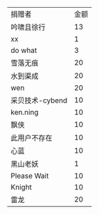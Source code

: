 <table class="bbcode" style="table-layout: fixed; min-width: 400px; max-width: 650px;">
<tr>
<td>捐赠者</td>
<td>金额</td>
</tr>
<tr>
<td>吟啸且徐行</d>
<td>13</td>
</tr>
<tr>
<td>xx</td>
<td>1</td>
</tr>
<tr>
<td>do what</td>
<td>3</td>
</tr>
<tr>
<td>雪落无痕</td>
<td>20</td>
</tr>
<tr>
<td>水到渠成</td>
<td>20</td>
</tr>
<tr>
<td>wen</td>
<td>20</td>
</tr>
<tr>
<td>采贝技术-cybend
</td>
<td>10</td>
</tr>
<tr>
<td>ken.ning
</td>
<td>10</td>
</tr>
<tr>
<td>飘侠
</td>
<td>10</td>
</tr>
<tr>
<td>此用户不存在
</td>
<td>10</td>
</tr>
<tr>
<td>心蓝
</td>
<td>10</td>
</tr>
<tr>
<td>黑山老妖
</td>
<td>1</td>
</tr>
<tr>
<td>Please Wait
</td>
<td>10</td>
</tr>
<tr>
<td>Knight
</td>
<td>10</td>
</tr>
<tr>
<td>雷龙
</td>
<td>20</td>
</tr>
</table>